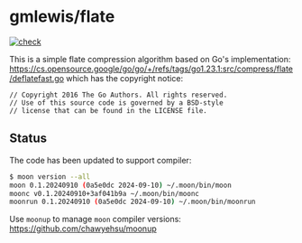 # gmlewis/flate
[![check](https://github.com/gmlewis/moonbit-flate/actions/workflows/check.yml/badge.svg)](https://github.com/gmlewis/moonbit-flate/actions/workflows/check.yml)

This is a simple flate compression algorithm based on Go's implementation:
https://cs.opensource.google/go/go/+/refs/tags/go1.23.1:src/compress/flate/deflatefast.go
which has the copyright notice:

```
// Copyright 2016 The Go Authors. All rights reserved.
// Use of this source code is governed by a BSD-style
// license that can be found in the LICENSE file.
```

## Status

The code has been updated to support compiler:

```bash
$ moon version --all
moon 0.1.20240910 (0a5e0dc 2024-09-10) ~/.moon/bin/moon
moonc v0.1.20240910+3af041b9a ~/.moon/bin/moonc
moonrun 0.1.20240910 (0a5e0dc 2024-09-10) ~/.moon/bin/moonrun
```

Use `moonup` to manage `moon` compiler versions:
https://github.com/chawyehsu/moonup
